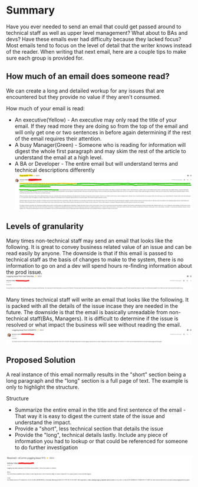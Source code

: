 # Summary
Have you ever needed to send an email that could get passed around to technical staff as well as upper level management? What about to BAs and devs?
Have these emails ever had difficulty because they lacked focus?
Most emails tend to focus on the level of detail that the writer knows instead of the reader.
When writing that next email, here are a couple tips to make sure each group is provided for.

## How much of an email does someone read?
We can create a long and detailed workup for any issues that are encountered but they provide no value if they aren't consumed.

How much of your email is read:
- An executive(Yellow) - An executive may only read the title of your email. If they read more they are doing so from the top of the email and will only get one or two sentences in before again determining if the rest of the email requires their attention.
- A busy Manager(Green) - Someone who is reading for information will digest the whole first paragraph and may skim the rest of the article to understand the email at a high level.
- A BA or Developer - The entire email but will understand terms and technical descriptions differently
![LongEmail](LongEmail.png)

## Levels of granularity
Many times non-technical staff may send an email that looks like the following. It is great to convey business related value of an issue and can be read easily by anyone. The downside is that if this email is passed to technical staff as the basis of changes to make to the system, there is no information to go on and a dev will spend hours re-finding information about the prod issue.
![NonTecnical](NonTechnicalEmail.png)

Many times technical staff will write an email that looks like the following. It is packed with all the details of the issue incase they are needed in the future. The downside is that the email is basically unreadable from non-technical staff(BAs, Managers). It is difficult to determine if the issue is resolved or what impact the business will see without reading the email.
![Technical](TechnicalEmail.png)

## Proposed Solution
A real instance of this email normally results in the "short" section being a long paragraph and the "long" section is a full page of text. The example is only to highlight the structure.

Structure
- Summarize the entire email in the title and first sentence of the email - That way it is easy to digest the current state of the issue and understand the impact.
- Provide a "short", less technical section that details the issue
- Provide the "long", technical details lastly. Include any piece of information you had to lookup or that could be referenced for someone to do further investigation

![Proposed](ProposedEmail.png)
